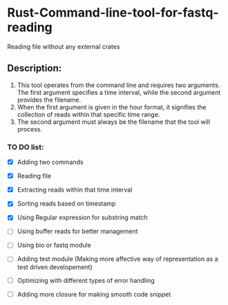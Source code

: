 # Rust-Command-line-tool-for-fastq-reading
Reading file without any external crates

## Description:
1) This tool operates from the command line and requires two arguments. The first argument specifies a time interval, while the second argument provides the filename.
2) When the first argument is given in the hour format, it signifies the collection of reads within that specific time range.
3) The second argument must always be the filename that the tool will process.

### TO DO list:

- [x] Adding two commands
- [x] Reading file
- [x] Extracting reads within that time interval
- [x] Sorting reads based on timestamp
- [x] Using Regular expression for substring match
- [ ] Using buffer reads for better management 
- [ ] Using bio or fastq module 
- [ ] Adding test module (Making more affective way of representation as a test driven developement)
- [ ] Optimizing with different types of error handling
- [ ] Adding more closure for making smooth code snippet

